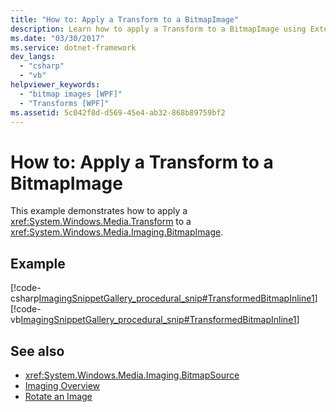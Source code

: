 ```yaml
---
title: "How to: Apply a Transform to a BitmapImage"
description: Learn how to apply a Transform to a BitmapImage using Extensible Application Markup Language (XAML) in Windows Presentation Foundation (WPF).
ms.date: "03/30/2017"
ms.service: dotnet-framework
dev_langs: 
  - "csharp"
  - "vb"
helpviewer_keywords: 
  - "bitmap images [WPF]"
  - "Transforms [WPF]"
ms.assetid: 5c042f8d-d569-45e4-ab32-868b89759bf2
---
```

# How to: Apply a Transform to a BitmapImage

This example demonstrates how to apply a <xref:System.Windows.Media.Transform> to a <xref:System.Windows.Media.Imaging.BitmapImage>.

## Example

[!code-csharp[ImagingSnippetGallery_procedural_snip#TransformedBitmapInline1](~/samples/snippets/csharp/VS_Snippets_Wpf/ImagingSnippetGallery_procedural_snip/CSharp/TransformedBitmapExample.cs#transformedbitmapinline1)]
[!code-vb[ImagingSnippetGallery_procedural_snip#TransformedBitmapInline1](~/samples/snippets/visualbasic/VS_Snippets_Wpf/ImagingSnippetGallery_procedural_snip/VB/TransformedBitmapExample.vb#transformedbitmapinline1)]

## See also

- <xref:System.Windows.Media.Imaging.BitmapSource>
- [Imaging Overview](imaging-overview.md)
- [Rotate an Image](../controls/how-to-rotate-an-image.md)
